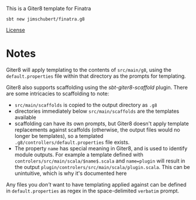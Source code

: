 This is a Giter8 template for Finatra

```
sbt new jimschubert/finatra.g8
```

[License](./LICENSE)

# Notes

Giter8 will apply templating to the contents of `src/main/g8`, using the `default.properties` file within that directory as the prompts for templating.

Giter8 also supports scaffolding using the *sbt-giter8-scaffold* plugin. There are some intricacies to scaffolding to note:

* `src/main/scaffolds` is copied to the output directory as `.g8`
* directories immediately below `src/main/scaffolds` are the templates available
* scaffolding can have its own prompts, but Giter8 doesn't apply template replacements against scaffolds (otherwise, the output files would no longer be templates), so a templated `.g8/controllers/default.properties` file exists.
* The property `name` has special meaning in Giter8, and is used to identify module outputs. 
    For example a template defined with `controlers/src/main/scala/$name$.scala` and `name=plugin` will result in the output `plugin/controlers/src/main/scala/plugin.scala`. This can be unintuitive, which is why it's documented here

Any files you *don't* want to have templating applied against can be defined in `default.properties` as regex in the space-delimited `verbatim` prompt.
